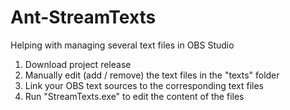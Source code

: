 # Ant-StreamTexts
 Helping with managing several text files in OBS Studio
 
1. Download project release
2. Manually edit (add / remove) the text files in the "texts" folder
3. Link your OBS text sources to the corresponding text files
4. Run "StreamTexts.exe" to edit the content of the files
